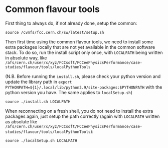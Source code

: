 # Common flavour tools

First thing to always do, if not already done, setup the common:

```
source /cvmfs/fcc.cern.ch/sw/latest/setup.sh
```

Then first time using the common flavour tools, we need to install some extra packages locally that are not yet available in the common software stack.
To do so, run the install script only once, with ```LOCALPATH``` being written in absolute way, like ```/afs/cern.ch/user/x/xyz/FCCsoft/FCCeePhysicsPerformance/case-studies/flavour/tools/localPythonTools```

(N.B. Before running the ```install.sh```, please check your python version and update the library path in ```export PYTHONPATH=${1}/.local/lib/python3.9/site-packages:$PYTHONPATH``` with the python version you have. The same applies to ```localSetup.sh```)

```
source ./install.sh LOCALPATH
```


When reconnecting on a fresh shell, you do not need to install the extra packages again, just setup the path correctly (again with ```LOCALPATH``` written as absolute like ```/afs/cern.ch/user/x/xyz/FCCsoft/FCCeePhysicsPerformance/case-studies/flavour/tools/localPythonTools```):

```
source ./localSetup.sh LOCALPATH
```


